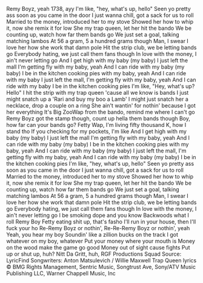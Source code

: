 Remy Boyz, yeah
1738, ayy
I'm like, "hey, what's up, hello"
Seen yo pretty ass soon as you came in the door
I just wanna chill, got a sack for us to roll
Married to the money, introduced her to my stove
Showed her how to whip it, now she remix it for low
She my trap queen, let her hit the bando
We be counting up, watch how far them bands go
We just set a goal, talking matching lambos
At 56 a gram, 5 a hundred grams though
Man, I swear I love her how she work that damn pole
Hit the strip club, we be letting bands go
Everybody hating, we just call them fans though
In love with the money, I ain't never letting go
And I get high with my baby (my baby)
I just left the mall I'm getting fly with my baby, yeah
And I can ride with my baby (my baby)
I be in the kitchen cooking pies with my baby, yeah
And I can ride with my baby
I just left the mall, I'm getting fly with my baby, yeah
And I can ride with my baby
I be in the kitchen cooking pies
I'm like, "Hey, what's up? Hello"
I hit the strip with my trap queen 'cause all we know is bands
I just might snatch up a 'Rari and buy my boo a Lamb'
I might just snatch her a necklace, drop a couple on a ring
She ain't wantin' for nothin' because I got her everything
It's Big ZooWap from the bando, remind me where I can't go
Remy Boyz got the stamp though, count up hella them bands though
Boy, how far can your bands go?
Fetty Wap, I'm living fifty thousand K, how I stand tho
If you checking for my pockets, I'm like
And I get high with my baby (my baby)
I just left the mall I'm getting fly with my baby, yeah
And I can ride with my baby (my baby)
I be in the kitchen cooking pies with my baby, yeah
And I can ride with my baby (my baby)
I just left the mall, I'm getting fly with my baby, yeah
And I can ride with my baby (my baby)
I be in the kitchen cooking pies
I'm like, "hey, what's up, hello"
Seen yo pretty ass soon as you came in the door
I just wanna chill, got a sack for us to roll
Married to the money, introduced her to my stove
Showed her how to whip it, now she remix it for low
She my trap queen, let her hit the bando
We be counting up, watch how far them bands go
We just set a goal, talking matching lambos
At 56 a gram, 5 a hundred grams though
Man, I swear I love her how she work that damn pole
Hit the strip club, we be letting bands go
Everybody hating, we just call them fans though
In love with the money, I ain't never letting go
I be smoking dope and you know Backwoods what I roll
Remy Boy Fetty eating shit up, that's fasho
I'll run in your house, then I'll fuck your ho
Re-Remy Boyz or nothin', Re-Re-Remy Boyz or nothin', yeah
Yeah, you hear my boy
Soundin' like a zillion bucks on the track
I got whatever on my boy, whatever
Put your money where your mouth is
Money on the wood make the game go good
Money out of sight cause fights
Put up or shut up, huh?
Nitt Da Gritt, huh, RGF Productions
Squad
Source: LyricFind
Songwriters: Anton Matsulevich / Willie Maxwell
Trap Queen lyrics © BMG Rights Management, Sentric Music, Songtrust Ave, Sony/ATV Music Publishing LLC, Warner Chappell Music, Inc
